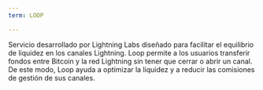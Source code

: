 ```yaml
---
term: LOOP

---
```

Servicio desarrollado por Lightning Labs diseñado para facilitar el equilibrio de liquidez en los canales Lightning. Loop permite a los usuarios transferir fondos entre Bitcoin y la red Lightning sin tener que cerrar o abrir un canal. De este modo, Loop ayuda a optimizar la liquidez y a reducir las comisiones de gestión de sus canales.